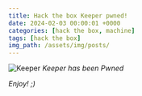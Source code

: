 ```yaml
---
title: Hack the box Keeper pwned!
date: 2024-02-03 00:00:01 +0000
categories: [hack the box, machine]
tags: [hack the box]
img_path: /assets/img/posts/
---
```


![Keeper](htb-keeper-pwned.png)
*Keeper has been Pwned*

*Enjoy! ;)*
